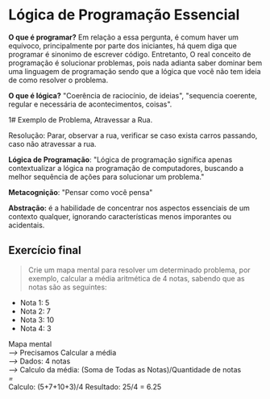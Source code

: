 # Lógica de Programação Essencial

**O que é programar?** Em relação a essa pergunta, é comum haver um equívoco, principalmente por parte dos iniciantes, há quem diga que programar é sinonimo de escrever código. Entretanto, O real conceito de programação é solucionar problemas, pois nada adianta saber dominar bem uma linguagem de programação sendo que a lógica que você não tem ideia de como resolver o problema.

**O que é lógica?** "Coerência de raciocínio, de ideias", "sequencia coerente, regular e necessária de acontecimentos, coisas".

1# Exemplo de Problema, Atravessar a Rua.

Resolução: Parar, observar a rua, verificar se caso exista carros passando, caso não atravessar a rua.

**Lógica de Programação**: "Lógica de programação significa apenas contextualizar a lógica na programação de computadores, buscando a melhor sequência de ações para solucionar um problema."

**Metacognição**: "Pensar como você pensa"

**Abstração:** é a habilidade de concentrar nos aspectos essenciais de um contexto qualquer, ignorando características menos imporantes ou acidentais.

## Exercício final

> Crie um mapa mental para resolver um determinado problema, por exemplo, calcular a média aritmética de 4 notas, sabendo que as notas são as seguintes:

- Nota 1: 5
- Nota 2: 7
- Nota 3: 10
- Nota 4: 3

Mapa mental  
*-->* Precisamos Calcular a média  
*-->* Dados: 4 notas  
*-->* Calculo da média: (Soma de Todas as Notas)/Quantidade de notas  
*=*  
Calculo: (5+7+10+3)/4
Resultado: 25/4 = 6.25
